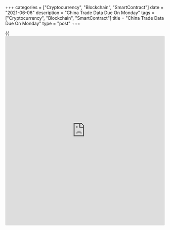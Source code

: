 +++
categories = ["Cryptocurrency", "Blockchain", "SmartContract"]
date = "2021-06-06"
description = "China Trade Data Due On Monday"
tags = ["Cryptocurrency", "Blockchain", "SmartContract"]
title = "China Trade Data Due On Monday"
type = "post"
+++

{{<iframe id="large-banner" src="https://www.bounty.group/#slide=1.0" width="100%" height="600" scrolling="no" style="border: 0px solid rgb(216, 221, 230); border-radius: 3px;">}}

China will on Monday release May figures for imports, exports and trade
balance, headlining a modest day for Asia-Pacific economic activity.

Imports are expected to skyrocket 51.5 percent on year after jumping
43.1 percent in April. Exports are called higher by an annual 32.1
percent after rising 32.3 percent in the previous month. The trade
surplus is pegged at $50.5 billion, up from $42.85 billion a month
earlier.

Australia will see May results for the Performance of Services Index
from the Australian Industry Group and for job ads from ANZ. In April,
the services index score was 61.0, while job ads jumped 4.7 percent on
month.

Japan will see preliminary April figures for its leading and coincident
economic indexes; in March, their scores were 102.5 and 93.0,
respectively.

Finally, the [markets][1] in New Zealand (queen's birthday) and Malaysia
(Yang Dipertuan Agong's birthday) are closed on Monday and will re-open
on Tuesday.

For comments and feedback [contact](https://www.playgroundfx.com/contact/): editorial@rtt[news](https://www.letsplayfx.com/blog/forex-news-website/).com

[Economic News][2]

 **What parts of the world are seeing the best (and worst) economic
performances lately? Click[here][3] to check out our [Econ Scorecard][3]
and find out! See up-to-the-moment [ranking](https://www.playgroundfx.com/blog/crypto-exchange-ranking/)s for the best and worst
performers in [GDP][3], [unemployment rate][4], [inflation][5] and much
more.**

   1. www.rtt[news](https://www.letsplayfx.com/blog/forex-news-website/).com/Content/Markets.aspx
   2. www.rtt[news](https://www.letsplayfx.com/blog/forex-news-website/).com/Content/EconomicNews.aspx
   3. www.rtt[news](https://www.letsplayfx.com/blog/forex-news-website/).com/economic-scorecard/world-rank/GDP/highest-performance.aspx
   4. www.rtt[news](https://www.letsplayfx.com/blog/forex-news-website/).com/economic-scorecard/world-rank/unemployment-rate/lowest-performance.aspx
   5. www.rtt[news](https://www.letsplayfx.com/blog/forex-news-website/).com/economic-scorecard/world-rank/CPI/highest-performance.aspx
